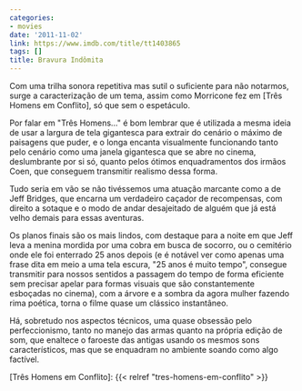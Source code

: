 ```yaml
---
categories:
- movies
date: '2011-11-02'
link: https://www.imdb.com/title/tt1403865
tags: []
title: Bravura Indômita
---
```


Com uma trilha sonora repetitiva mas sutil o suficiente para não notarmos, surge a caracterização de um tema, assim como Morricone fez em [Três Homens em Conflito], só que sem o espetáculo.

Por falar em "Três Homens..." é bom lembrar que é utilizada a mesma ideia de usar a largura de tela gigantesca para extrair do cenário o máximo de paisagens que puder, e o longa encanta visualmente funcionando tanto pelo cenário como uma janela gigantesca que se abre no cinema, deslumbrante por si só, quanto pelos ótimos enquadramentos dos irmãos Coen, que conseguem transmitir realismo dessa forma.

Tudo seria em vão se não tivéssemos uma atuação marcante como a de Jeff Bridges, que encarna um verdadeiro caçador de recompensas, com direito a sotaque e o modo de andar desajeitado de alguém que já está velho demais para essas aventuras.

Os planos finais são os mais lindos, com destaque para a noite em que Jeff leva a menina mordida por uma cobra em busca de socorro, ou o cemitério onde ele foi enterrado 25 anos depois (e é notável ver como apenas uma frase dita em meio a uma tela escura, "25 anos é muito tempo", consegue transmitir para nossos sentidos a passagem do tempo de forma eficiente sem precisar apelar para formas visuais que são constantemente esboçadas no cinema), com a árvore e a sombra da agora mulher fazendo rima poética, torna o filme quase um clássico instantâneo.

Há, sobretudo nos aspectos técnicos, uma quase obsessão pelo perfeccionismo, tanto no manejo das armas quanto na própria edição de som, que enaltece o faroeste das antigas usando os mesmos sons característicos, mas que se enquadram no ambiente soando como algo factível.

[Três Homens em Conflito]: {{< relref "tres-homens-em-conflito" >}}